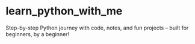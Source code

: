 # learn_python_with_me
Step-by-step Python journey with code, notes, and fun projects – built for beginners, by a beginner!
